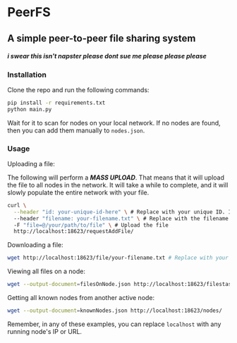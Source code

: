 # PeerFS

## A simple peer-to-peer file sharing system

##### i swear this isn't napster please dont sue me please please please

### Installation

Clone the repo and run the following commands:

```sh
pip install -r requirements.txt
python main.py
```

Wait for it to scan for nodes on your local network. If no nodes are found, then you can add them manually to `nodes.json`.

### Usage

Uploading a file:

The following will perform a ***MASS UPLOAD***. That means that it will upload the file to all nodes in the network. It will take a while to complete, and it will slowly populate the entire network with your file.

```sh
curl \
  --header "id: your-unique-id-here" \ # Replace with your unique ID. If the ID is taken, your request will be ignored.
  --header "filename: your-filename.txt" \ # Replace with the filename you want to upload.
  -F "file=@/your/path/to/file" \ # Upload the file
  http://localhost:18623/requestAddFile/
```

Downloading a file:

```sh
wget http://localhost:18623/file/your-filename.txt # Replace with your filename
```

Viewing all files on a node:

```sh
wget --output-document=filesOnNode.json http://localhost:18623/filestash/
```

Getting all known nodes from another active node:

```sh
wget --output-document=knownNodes.json http://localhost:18623/nodes/
```

Remember, in any of these examples, you can replace `localhost` with any running node's IP or URL.
